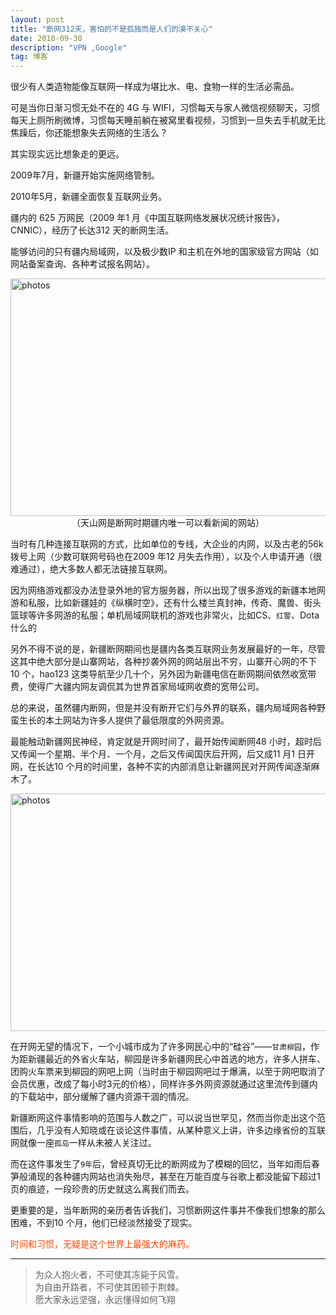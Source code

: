 ```yaml
---
layout: post
title: "断网312天，害怕的不是孤独而是人们的漠不关心"
date: 2018-09-30 
description: "VPN ,Google"
tag: 博客
---   
```




很少有人类造物能像互联网一样成为堪比水、电、食物一样的生活必需品。            

可是当你日渐习惯无处不在的 4G 与 WIFI，习惯每天与家人微信视频聊天，习惯每天上厕所刷微博，习惯每天睡前躺在被窝里看视频，习惯到一旦失去手机就无比焦躁后，你还能想象失去网络的生活么？          

其实现实远比想象走的更远。           

2009年7月，新疆开始实施网络管制。        

2010年5月，新疆全面恢复互联网业务。         

疆内的 625 万网民（2009 年1 月《中国互联网络发展状况统计报告》，CNNIC），经历了长达312 天的断网生活。           

能够访问的只有疆内局域网，以及极少数IP 和主机在外地的国家级官方网站（如网站备案查询、各种考试报名网站）。          


<img src="https://upload-images.jianshu.io/upload_images/3528919-9a83404772073c28?imageMogr2/auto-orient/strip%7CimageView2/2/w/720" width="630" height="380" alt="photos"/>
<center>（天山网是断网时期疆内唯一可以看新闻的网站）</center>          

当时有几种连接互联网的方式，比如单位的专线，大企业的内网，以及古老的56k 拨号上网（少数可联网号码也在2009 年12 月失去作用），以及个人申请开通（很难通过），绝大多数人都无法链接互联网。            

因为网络游戏都没办法登录外地的官方服务器，所以出现了很多游戏的新疆本地网游和私服，比如新疆娃的《纵横时空》，还有什么楼兰真封神，传奇、魔兽、街头篮球等许多网游的私服；单机局域网联机的游戏也非常火，比如CS、`红警`、Dota 什么的         

另外不得不说的是，新疆断网期间也是疆内各类互联网业务发展最好的一年，尽管这其中绝大部分是山寨网站，各种抄袭外网的网站层出不穷，山寨开心网的不下10 个，hao123 这类导航至少几十个，另外因为新疆电信在断网期间依然收宽带费，使得广大疆内网友调侃其为世界首家局域网收费的宽带公司。          

总的来说，虽然疆内断网，但是并没有断开它们与外界的联系，疆内局域网各种野蛮生长的本土网站为许多人提供了最低限度的外网资源。             

最能触动新疆网民神经，肯定就是开网时间了，最开始传闻断网48 小时，超时后又传闻一个星期、半个月、一个月，之后又传闻国庆后开网，后又成11 月1 日开网，在长达10 个月的时间里，各种‌‌不实的内部消息让新疆网民对开网传闻逐渐麻木了。            

<img src="https://upload-images.jianshu.io/upload_images/3528919-37528a73cff8b66c?imageMogr2/auto-orient/strip%7CimageView2/2/w/1000" width="630" height="380" alt="photos"/>

在开网无望的情况下，一个小城市成为了许多网民心中的‌‌“硅谷‌‌”——`甘肃柳园`，作为距新疆最近的外省火车站，柳园是许多新疆网民心中首选的地方，许多人拼车、团购火车票来到柳园的网吧上网（当时由于柳园网吧过于爆满，以至于网吧取消了会员优惠，改成了每小时3元的价格），同样许多外网资源就通过这里流传到疆内的下载站中，部分缓解了疆内资源干涸的情况。         



新疆断网这件事情影响的范围与人数之广，可以说当世罕见，然而当你走出这个范围后，几乎没有人知晓或在谈论这件事情，从某种意义上讲，许多边缘省份的互联网就像一座`孤岛`一样从未被人关注过。           

而在这件事发生了`9年`后，曾经真切无比的断网成为了模糊的回忆，当年如雨后春笋般涌现的各种疆内网站也消失殆尽，甚至在万能百度与谷歌上都没能留下超过1 页的痕迹，一段珍贵的历史就这么离我们而去。          

更重要的是，当年断网的亲历者告诉我们，习惯断网这件事并不像我们想象的那么困难，不到10 个月，他们已经淡然接受了现实。             

<p style="color:#FF4500">时间和习惯，无疑是这个世界上最强大的麻药。</p>         




           
----------
>  为众人抱火者，不可使其冻毙于风雪。           
为自由开路者，不可使其困顿于荆棘。           
愿大家永远坚强，永远懂得如何飞翔



